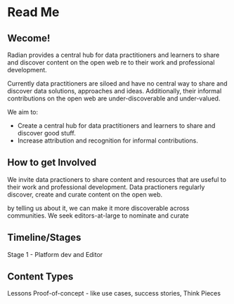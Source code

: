 # Read Me

## Wecome!

Radian provides a central hub for data practitioners and learners to share and discover content on the open web re to their work and professional development.

Currently data practitioners are siloed and have no central way to share and discover data solutions, approaches and ideas. Additionally, their informal contributions on the open web are under-discoverable and under-valued.

We aim to:
* Create a central hub for data practitioners and learners to share and discover good stuff.
* Increase attribution and recognition for informal contributions.

## How to get Involved
We invite data practioners to share content and resources that are useful to their work and professional development. Data practioners regularly discover, create and curate content on the open web. 

by telling us about it, we can make it more discoverable across communities. We seek editors-at-large to nominate and curate 

## Timeline/Stages

Stage 1 - Platform dev and Editor


## Content Types
Lessons
Proof-of-concept - like use cases, success stories, 
Think Pieces

